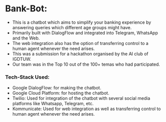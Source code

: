 # Bank-Bot: 

- This is a chatbot which aims to simplify your banking experience by answering queries which different age groups might have.
- Primarily built with DialogFlow and integrated into Telegram, WhatsApp and the Web.
- The web integration also has the option of transferring control to a human agent whenever the need arises.
- This was a submission for a hackathon organised by the AI club of IGDTUW.
- Our team was in the Top 10 out of the 100+ temas who had participated.

### Tech-Stack Used:
  - Google DialogFlow: for making the chatbot.
  - Google Cloud Platform: for hosting the chatbot.
  - Twilio: Used for integration of the chatbot with several social media platforms like Whatsapp, Telegram, etc.
  - Kommunicate: Used for web integration as well as transferring control to human agent whenever the need arises.
 
